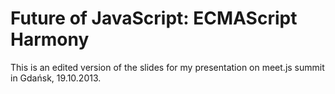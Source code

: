 # Future of JavaScript: ECMAScript Harmony

This is an edited version of the slides for my presentation on meet.js summit in Gdańsk, 19.10.2013.

